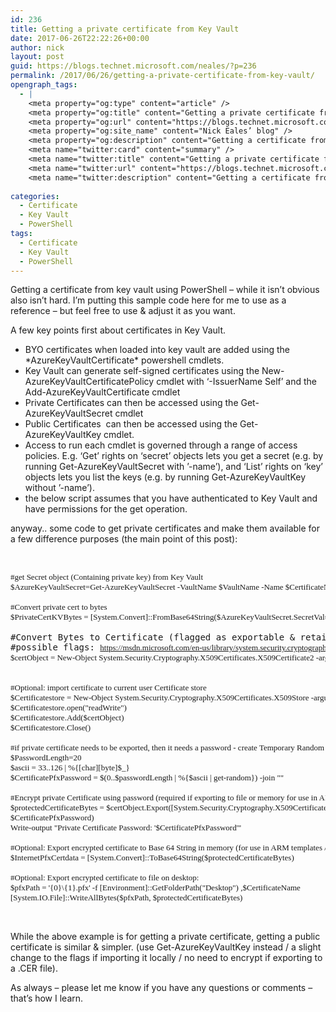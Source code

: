 ```yaml
---
id: 236
title: Getting a private certificate from Key Vault
date: 2017-06-26T22:22:26+00:00
author: nick
layout: post
guid: https://blogs.technet.microsoft.com/neales/?p=236
permalink: /2017/06/26/getting-a-private-certificate-from-key-vault/
opengraph_tags:
  - |
    <meta property="og:type" content="article" />
    <meta property="og:title" content="Getting a private certificate from Key Vault" />
    <meta property="og:url" content="https://blogs.technet.microsoft.com/neales/?p=236" />
    <meta property="og:site_name" content="Nick Eales’ blog" />
    <meta property="og:description" content="Getting a certificate from key vault using PowerShell – while it isn’t obvious also isn’t hard. I’m putting this sample code here for me to use as a reference – but feel free to use &amp; adjust it as you want. A few key points first about certificates in Key Vault. BYO certificates when loaded..." />
    <meta name="twitter:card" content="summary" />
    <meta name="twitter:title" content="Getting a private certificate from Key Vault" />
    <meta name="twitter:url" content="https://blogs.technet.microsoft.com/neales/?p=236" />
    <meta name="twitter:description" content="Getting a certificate from key vault using PowerShell – while it isn’t obvious also isn’t hard. I’m putting this sample code here for me to use as a reference – but feel free to use &amp; adjust it as you want. A few key points first about certificates in Key Vault. BYO certificates when loaded..." />
    
categories:
  - Certificate
  - Key Vault
  - PowerShell
tags:
  - Certificate
  - Key Vault
  - PowerShell
---
```

Getting a certificate from key vault using PowerShell – while it isn’t obvious also isn’t hard. I’m putting this sample code here for me to use as a reference – but feel free to use & adjust it as you want.

A few key points first about certificates in Key Vault.

  * BYO certificates when loaded into key vault are added using the \*AzureKeyVaultCertificate\* powershell cmdlets.
  * Key Vault can generate self-signed certificates using the New-AzureKeyVaultCertificatePolicy cmdlet with ‘-IssuerName Self’ and the Add-AzureKeyVaultCertificate cmdlet
  * Private Certificates can then be accessed using the Get-AzureKeyVaultSecret cmdlet
  * Public Certificates  can then be accessed using the Get-AzureKeyVaultKey cmdlet.
  * Access to run each cmdlet is governed through a range of access policies. E.g. ‘Get’ rights on ‘secret’ objects lets you get a secret (e.g. by running Get-AzureKeyVaultSecret with ’-name’), and ‘List’ rights on ‘key’ objects lets you list the keys (e.g. by running Get-AzureKeyVaultKey without ’-name’).
  * the below script assumes that you have authenticated to Key Vault and have permissions for the get operation.

anyway.. some code to get private certificates and make them available for a few difference purposes (the main point of this post):

&nbsp;

<pre><span style="font-family: Consolas;font-size: small">#get Secret object (Containing private key) from Key Vault</span>
<span style="font-family: Consolas;font-size: small">$AzureKeyVaultSecret=Get-AzureKeyVaultSecret -VaultName $VaultName -Name $CertificateName -ErrorAction SilentlyContinue</span>

<span style="font-family: Consolas;font-size: small">#Convert private cert to bytes
$PrivateCertKVBytes = [System.Convert]::FromBase64String($AzureKeyVaultSecret.SecretValueText)</span>

#Convert Bytes to Certificate (flagged as exportable & retaining private key)
#possible flags: <a href="https://msdn.microsoft.com/en-us/library/system.security.cryptography.x509certificates.x509keystorageflags(v=vs.110).aspx"><span style="font-family: Consolas;font-size: small">https://msdn.microsoft.com/en-us/library/system.security.cryptography.x509certificates.x509keystorageflags(v=vs.110).aspx
</span></a><span style="font-family: Consolas;font-size: small">$certObject = New-Object System.Security.Cryptography.X509Certificates.X509Certificate2 -argumentlist $PrivateCertKVBytes,$null, "Exportable, PersistKeySet"
</span>

<span style="font-family: Consolas;font-size: small">#Optional: import certificate to current user Certificate store
$Certificatestore = New-Object System.Security.Cryptography.X509Certificates.X509Store -argumentlist "My","Currentuser"
$Certificatestore.open("readWrite")
$Certificatestore.Add($certObject)
$Certificatestore.Close()</span>

<span style="font-family: Consolas;font-size: small">#if private certificate needs to be exported, then it needs a password - create Temporary Random Password for certificate
$PasswordLength=20
$ascii = 33..126 | %{[char][byte]$_}
$CertificatePfxPassword = $(0..$passwordLength | %{$ascii | get-random}) -join ""</span>

<span style="font-family: Consolas;font-size: small">#Encrypt private Certificate using password (required if exporting to file or memory for use in ARM template)
$protectedCertificateBytes = $certObject.Export([System.Security.Cryptography.X509Certificates.X509ContentType]::Pkcs12,
$CertificatePfxPassword)
Write-output "Private Certificate Password: '$CertificatePfxPassword'"</span>

<span style="font-family: Consolas;font-size: small">#Optional: Export encrypted certificate to Base 64 String in memory (for use in ARM templates / other):
$InternetPfxCertdata = [System.Convert]::ToBase64String($protectedCertificateBytes)</span>

<span style="font-family: Consolas;font-size: small">#Optional: Export encrypted certificate to file on desktop:
$pfxPath = '{0}\{1}.pfx' -f [Environment]::GetFolderPath("Desktop") ,$CertificateName
[System.IO.File]::WriteAllBytes($pfxPath, $protectedCertificateBytes)</span></pre>

&nbsp;

While the above example is for getting a private certificate, getting a public certificate is similar & simpler. (use Get-AzureKeyVaultKey instead / a slight change to the flags if importing it locally / no need to encrypt if exporting to a .CER file).

As always – please let me know if you have any questions or comments – that’s how I learn.